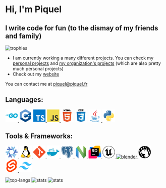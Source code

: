 # Hi, I'm Piquel
## I write code for fun (to the dismay of my friends and family)

![trophies](https://github-profile-trophy.vercel.app/?username=piquelchips&theme=tokyonight)

- I am currently working a many different projects. You can check my [personal projects](https://github.com/PiquelChips?tab=repositories) and [my organization's projects](https://github.com/orgs/PiquelOrganization/repositories) (which are also pretty much personal projects)
- Check out my [website](https://piquel.fr)

You can contact me at [piquel@piquel.fr](mailto:piquel@piquel.fr)

## Languages:

<p align="left">
    <a href="https://go.dev/" target="_blank" rel="noreferrer">
        <img src="https://raw.githubusercontent.com/devicons/devicon/refs/heads/master/icons/go/go-original-wordmark.svg" alt="typescript" width="40" height="40"/>
    </a>
    <img src="https://raw.githubusercontent.com/devicons/devicon/refs/heads/master/icons/cplusplus/cplusplus-original.svg" alt="typescript" width="40" height="40"/>
    <a href="https://www.typescriptlang.org/" target="_blank" rel="noreferrer">
        <img src="https://raw.githubusercontent.com/devicons/devicon/master/icons/typescript/typescript-original.svg" alt="typescript" width="40" height="40"/>
    </a>
    <a href="https://developer.mozilla.org/en-US/docs/Web/JavaScript" target="_blank" rel="noreferrer">
        <img src="https://raw.githubusercontent.com/devicons/devicon/master/icons/javascript/javascript-original.svg" alt="javascript" width="40" height="40"/>
    </a>
    <img src="https://raw.githubusercontent.com/devicons/devicon/master/icons/html5/html5-original-wordmark.svg" alt="html5" width="40" height="40"/>
    <img src="https://raw.githubusercontent.com/devicons/devicon/master/icons/css3/css3-original-wordmark.svg" alt="css3" width="40" height="40"/>
    <a href="https://www.java.com" target="_blank" rel="noreferrer">
        <img src="https://raw.githubusercontent.com/devicons/devicon/master/icons/java/java-original.svg" alt="java" width="40" height="40"/>
    </a>
    <a href="https://www.python.org" target="_blank" rel="noreferrer">
        <img src="https://raw.githubusercontent.com/devicons/devicon/master/icons/python/python-original.svg" alt="python" width="40" height="40"/>
    </a>
</p>

## Tools & Frameworks:

<p align="left">
    <a href="https://nixos.org/" target="_blank" rel="noreferrer">
        <img src="https://raw.githubusercontent.com/devicons/devicon/refs/heads/master/icons/nixos/nixos-original.svg" alt="linux" width="40" height="40"/>
    </a>
    <a href="https://www.linux.org/" target="_blank" rel="noreferrer">
        <img src="https://raw.githubusercontent.com/devicons/devicon/master/icons/linux/linux-original.svg" alt="linux" width="40" height="40"/>
    </a>
    <a href="https://git-scm.com/" target="_blank" rel="noreferrer">
        <img src="https://raw.githubusercontent.com/devicons/devicon/refs/heads/master/icons/git/git-original.svg" alt="git" width="40" height="40"/>
    </a>
    <a href="https://www.docker.com/" target="_blank" rel="noreferrer">
        <img src="https://raw.githubusercontent.com/devicons/devicon/refs/heads/master/icons/docker/docker-plain.svg" alt="git" width="40" height="40"/>
    </a>
    <a href="https://www.postgresql.org/" target="_blank" rel="noreferrer">
        <img src="https://raw.githubusercontent.com/devicons/devicon/refs/heads/master/icons/postgresql/postgresql-plain.svg" alt="blender" width="40" height="40"/>
    </a>
    <a href="https://neovim.io/" target="_blank" rel="noreferrer">
        <img src="https://raw.githubusercontent.com/devicons/devicon/refs/heads/master/icons/neovim/neovim-original.svg" alt="blender" width="40" height="40"/>
    </a>
    <a href="https://www.jetbrains.com/rider/" target="_blank" rel="noreferrer">
        <img src="https://raw.githubusercontent.com/devicons/devicon/refs/heads/master/icons/rider/rider-original.svg" alt="blender" width="40" height="40"/>
    </a>
    <a href="https://www.unrealengine.com/" target="_blank" rel="noreferrer">
        <img src="https://raw.githubusercontent.com/devicons/devicon/refs/heads/master/icons/unrealengine/unrealengine-original.svg" alt="blender" width="40" height="40"/>
    </a>
    <a href="https://www.blender.org/" target="_blank" rel="noreferrer">
        <img src="https://download.blender.org/branding/community/blender_community_badge_white.svg" alt="blender" width="40" height="40"/>
    </a>
    <a href="https://deno.com/" target="_blank" rel="noreferrer">
        <img src="https://raw.githubusercontent.com/devicons/devicon/refs/heads/master/icons/denojs/denojs-original.svg" alt="blender" width="40" height="40"/>
    </a>
    <a href="https://svelte.dev/" target="_blank" rel="noreferrer">
        <img src="https://raw.githubusercontent.com/devicons/devicon/refs/heads/master/icons/svelte/svelte-original.svg" alt="blender" width="40" height="40"/>
    </a>
    <a href="https://tailwindcss.com/" target="_blank" rel="noreferrer">
        <img src="https://raw.githubusercontent.com/devicons/devicon/refs/heads/master/icons/tailwindcss/tailwindcss-original.svg" alt="tailwind" width="40" height="40"/>
    </a>
</p>

![top-langs](https://github-readme-stats.vercel.app/api/top-langs?username=piquelchips&show_icons=true&locale=en&layout=compact&theme=tokyonight)
![stats](https://github-readme-stats.vercel.app/api?username=piquelchips&show_icons=true&locale=en&theme=tokyonight)
![stats](https://github-readme-streak-stats.herokuapp.com/?user=piquelchips&theme=tokyonight)
